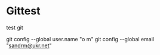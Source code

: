 # Gittest
test git

git config --global user.name "o m"
git config --global email "sandrm@ukr.net"

